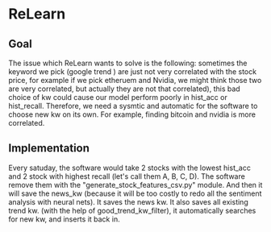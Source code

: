 # ReLearn

## Goal
The issue which ReLearn wants to solve is the following: sometimes the keyword we pick (google trend ) are just not very correlated with the stock price, for example if we pick etheruem and Nvidia, we might think those two are very correlated, but actually they are not that correlated), this bad choice of kw could cause our model perform poorly in hist_acc or hist_recall. Therefore, we need a sysmtic and automatic for the software to choose new kw on its own. For example, finding bitcoin and nvidia is more correlated. 

## Implementation
Every satuday, the software would take 2 stocks with the lowest hist_acc and 2 stock with highest recall (let's call them A, B, C, D). 
The software remove them with the "generate_stock_features_csv.py" module. 
And then it will save the news_kw (because it will be too costly to redo all the sentiment analysis with neural nets). 
It saves the news kw. It also saves all existing trend kw. 
(with the help of good_trend_kw_filter), it automatically searches for new kw, and inserts it back in. 

